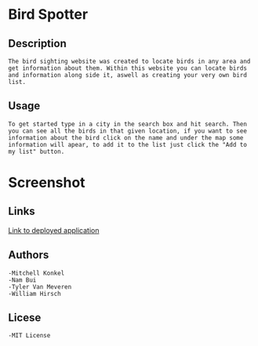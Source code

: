 # Bird Spotter

## Description
    The bird sighting website was created to locate birds in any area and get information about them. Within this website you can locate birds and information along side it, aswell as creating your very own bird list.

## Usage
    To get started type in a city in the search box and hit search. Then you can see all the birds in that given location, if you want to see information about the bird click on the name and under the map some information will apear, to add it to the list just click the "Add to my list" button.
# Screenshot

## Links
  [Link to deployed application](https://mjkonkel.github.io/bird-tracker/)
## Authors
    -Mitchell Konkel
    -Nam Bui
    -Tyler Van Meveren
    -William Hirsch
## Licese
    -MIT License
